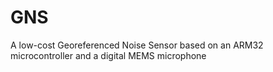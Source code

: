 # GNS
 A low-cost Georeferenced Noise Sensor based on an ARM32 microcontroller and a digital MEMS microphone
